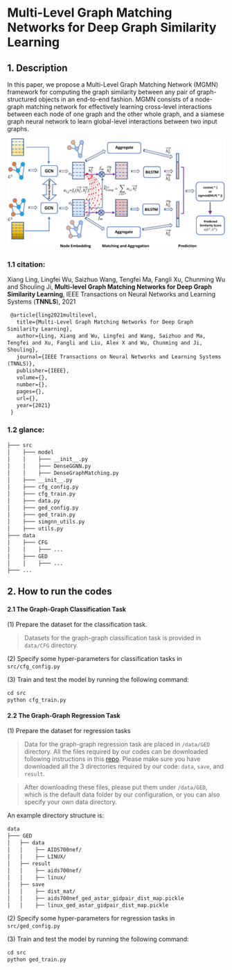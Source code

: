 # Multi-Level Graph Matching Networks for Deep Graph Similarity Learning


## 1. Description

In this paper, we propose a Multi-Level Graph Matching Network (MGMN) framework for computing the graph similarity between any pair of graph-structured objects in an end-to-end fashion. 
MGMN consists of a node-graph matching network for effectively learning cross-level interactions between each node of one graph and the other
whole graph, and a siamese graph neural network to learn global-level interactions between two input graphs.

![system](./model.png)

### 1.1 citation:
Xiang Ling, Lingfei Wu, Saizhuo Wang, Tengfei Ma, Fangli Xu, Chunming Wu and Shouling Ji, **Multi-level Graph Matching Networks for Deep Graph Similarity Learning**, IEEE Transactions on Neural Networks and Learning Systems (**TNNLS**), 2021
 ``` 
  @article{ling2021multilevel,
    title={Multi-Level Graph Matching Networks for Deep Graph Similarity Learning},
    author={Ling, Xiang and Wu, Lingfei and Wang, Saizhuo and Ma, Tengfei and Xu, Fangli and Liu, Alex X and Wu, Chunming and Ji, Shouling},
    journal={IEEE Transactions on Neural Networks and Learning Systems (TNNLS)},
    publisher={IEEE},
    volume={},
    number={},
    pages={},
    url={},
    year={2021}
  }
 ```

### 1.2 glance:

```
├─── src
│    ├─── model
│    │    ├─── __init__.py
│    │    ├─── DenseGGNN.py
│    │    ├─── DenseGraphMatching.py
│    ├─── __init__.py
│    ├─── cfg_config.py
│    ├─── cfg_train.py
│    ├─── data.py
│    ├─── ged_config.py
│    ├─── ged_train.py
│    ├─── simgnn_utils.py
│    ├─── utils.py
├─── data
│    ├─── CFG
│    │    ├─── ...
│    ├─── GED
│    │    ├─── ...
├─── ...
```

## 2. How to run the codes


#### 2.1 The Graph-Graph Classification Task

(1) Prepare the dataset for the classification task.
> Datasets for the graph-graph classification task is provided in `data/CFG` directory.

(2) Specify some hyper-parameters for classification tasks in `src/cfg_config.py`

(3) Train and test the model by running the following command:

```
cd src
python cfg_train.py
```

#### 2.2 The Graph-Graph Regression Task
(1) Prepare the dataset for regression tasks

> Data for the graph-graph regression task are placed in `/data/GED` directory. 
> All the files required by our codes can be downloaded following instructions in this [repo](https://github.com/yunshengb/SimGNN).
Please make sure you have downloaded all the 3 directories required by our code: `data`, `save`, and `result`.

> After downloading these files, please put them under `/data/GED`, which is the default data folder by our configuration, or you can also specify your own data directory.

An example directory structure is:
``` 
data
├─── GED
│   ├── data
│   │    ├── AIDS700nef/
│   │    ├── LINUX/
│   ├── result
│   │    ├── aids700nef/
│   │    ├── linux/
│   ├── save
│   │    ├── dist_mat/
│   │    ├── aids700nef_ged_astar_gidpair_dist_map.pickle
│   │    ├── linux_ged_astar_gidpair_dist_map.pickle
```
(2) Specify some hyper-parameters for regression tasks in `src/ged_config.py`

(3) Train and test the model by running the following command:

```
cd src
python ged_train.py
```

